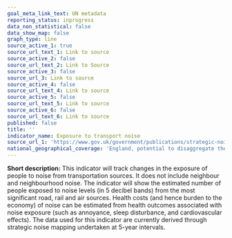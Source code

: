 ```yaml
---
goal_meta_link_text: UN metadata
reporting_status: inprogress
data_non_statistical: false
data_show_map: false
graph_type: line
source_active_1: true
source_url_text_1: Link to source
source_active_2: false
source_url_text_2: Link to Source
source_active_3: false
source_url_3: Link to source
source_active_4: false
source_url_text_4: Link to source
source_active_5: false
source_url_text_5: Link to source
source_active_6: false
source_url_text_6: Link to source
published: false
title: ''
indicator_name: Exposure to transport noise
source_url_1: 'https://www.gov.uk/government/publications/strategic-noise-mapping-2019'
national_geographical_coverage: 'England, potential to disaggregate the data regionally'
---
```

**Short description:** This indicator will track changes in the exposure of people to noise from transportation sources. It does not include neighbour and neighbourhood noise. The indicator will show the estimated number of people exposed to noise levels (in 5 decibel bands) from the most significant road, rail and air sources. Health costs (and hence burden to the economy) of noise can be estimated from health outcomes associated with noise exposure (such as annoyance, sleep disturbance, and cardiovascular effects). The data used for this indicator are currently derived through strategic noise mapping undertaken at 5-year intervals.
